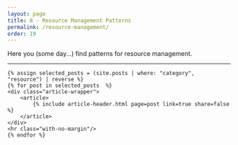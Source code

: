 ```yaml
---
layout: page
title: 8 - Resource Management Patterns
permalink: /resource-management/
order: 19
---
```


Here you (some day...) find patterns for resource management.

<div id="search-results">
    <hr id="first-hr" class="with-no-margin"/>


    {% assign selected_posts = (site.posts | where: "category", "resource") | reverse %}
    {% for post in selected_posts  %}
    <div class="article-wrapper">
        <article>
            {% include article-header.html page=post link=true share=false %}
        </article>
    </div>
    <hr class="with-no-margin"/>
    {% endfor %}
</div>
